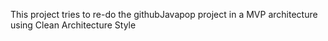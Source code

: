 This project tries to re-do the githubJavapop project in a MVP architecture using Clean Architecture Style
